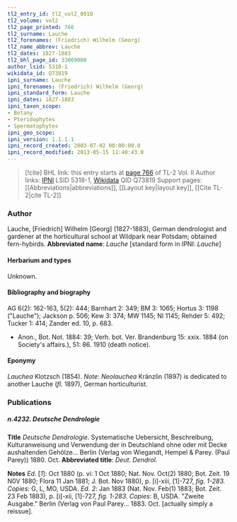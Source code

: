 ```yaml
---
tl2_entry_id: tl2_vol2_0910
tl2_volume: vol2
tl2_page_printed: 766
tl2_surname: Lauche
tl2_forenames: (Friedrich) Wilhelm (Georg)
tl2_name_abbrev: Lauche
tl2_dates: 1827-1883
tl2_bhl_page_id: 33069008
author_lsid: 5318-1
wikidata_id: Q73819
ipni_surname: Lauche
ipni_forenames: (Friedrich) Wilhelm (Georg)
ipni_standard_form: Lauche
ipni_dates: 1827-1883
ipni_taxon_scope: 
- Botany
- Pteridophytes
- Spermatophytes
ipni_geo_scope: 
ipni_version: 1.1.1.1
ipni_record_created: 2003-07-02 00:00:00.0
ipni_record_modified: 2013-05-15 11:40:43.0
---
```


> [!cite] BHL link: this entry starts at [page 766](https://www.biodiversitylibrary.org/page/33069008) of TL-2 Vol. II
> Author links: [IPNI](https://www.ipni.org/a/5318-1) LSID 5318-1, [Wikidata](https://www.wikidata.org/wiki/Q73819) QID Q73819
> Support pages: [[Abbreviations|abbreviations]], [[Layout key|layout key]], [[Cite TL-2|cite TL-2]]

### Author

Lauche, \[Friedrich\] Wilhelm \[Georg\] (1827-1883), German dendrologist and gardener at the horticultural school at Wildpark near Potsdam; obtained fern-hybirds. 
**Abbreviated name**: *Lauche* \[standard form in IPNI: *Lauche*\]

#### Herbarium and types

Unknown.

#### Bibliography and biography

AG 6(2): 162-163, 5(2): 444; Barnhart 2: 349; BM 3: 1065; Hortus 3: 1198 ("Lauche"); Jackson p. 506; Kew 3: 374; MW 1145; NI 1145; Rehder 5: 492; Tucker 1: 414; Zander ed. 10, p. 683.
- Anon., Bot. Not. 1884: 39; Verh. bot. Ver. Brandenburg 15: xxix. 1884 (on Society's affairs.), 51: 86. 1910 (death notice).

#### Eponymy

*Lauchea* Klotzsch (1854). *Note*: *Neolauchea* Kränzlin (1897) is dedicated to another Lauche (*fl*. 1897), German horticulturist.

### Publications

##### n.4232. Deutsche Dendrologie

**Title**
*Deutsche Dendrologie*. Systematische Uebersicht, Beschreibung, Kulturanweisung und Verwendung der in Deutschland ohne oder mit Decke aushaltenden Gehölze... Berlin (Verlag von Wiegandt, Hempel & Parey. (Paul Parey)) 1880. Oct.
**Abbreviated title**: *Deut. Dendrol.*

**Notes**
*Ed*. \[*1*\]: Oct 1880 (p. vi: 1 Oct 1880; Nat. Nov. Oct(2) 1880; Bot. Zeit. 19 N0V 1880; Flora 11 Jan 1881; J. Bot. Nov 1880), p. \[i\]-xiii, \[1\]-727, *fig. 1-283.* *Copies*: G, L, MO, USDA.
*Ed. 2*: Jan 1883 (Nat. Nov. Feb(1) 1883; Bot. Zeit. 23 Feb 1883), p. \[i\]-xii, \[1\]-727, *fig. 1-283.*
*Copies*: B, USDA. "Zweite Ausgabe." Berlin (Verlag von Paul Parey... 1883. Oct. \[actually simply a reissue\].

